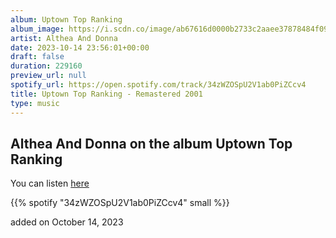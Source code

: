 ```yaml
---
album: Uptown Top Ranking
album_image: https://i.scdn.co/image/ab67616d0000b2733c2aaee37878484f092d488d
artist: Althea And Donna
date: 2023-10-14 23:56:01+00:00
draft: false
duration: 229160
preview_url: null
spotify_url: https://open.spotify.com/track/34zWZOSpU2V1ab0PiZCcv4
title: Uptown Top Ranking - Remastered 2001
type: music
---
```



## Althea And Donna on the album Uptown Top Ranking

You can listen [here](https://open.spotify.com/track/34zWZOSpU2V1ab0PiZCcv4)

{{% spotify "34zWZOSpU2V1ab0PiZCcv4" small %}}

added on October 14, 2023